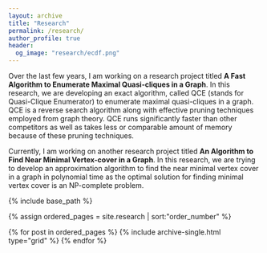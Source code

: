```yaml
---
layout: archive
title: "Research"
permalink: /research/
author_profile: true
header:
  og_image: "research/ecdf.png"
---
```


Over the last few years, I am working on a research project titled **A Fast Algorithm to Enumerate Maximal Quasi-cliques in a Graph**. In this research, we are developing an exact algorithm, called QCE (stands for Quasi-Clique Enumerator) to enumerate maximal quasi-cliques in a graph. QCE is a reverse search algorithm along with effective pruning techniques employed from graph theory. QCE runs significantly faster than other competitors as well as takes less or comparable amount of memory because of these pruning techniques.

Currently, I am working on another research project titled **An Algorithm to Find Near Minimal Vertex-cover in a Graph**. In this research, we are trying to develop an approximation algorithm to find the near minimal vertex cover in a graph in polynomial time as the optimal solution for finding minimal vertex cover is an NP-complete problem.


<nbsp>

{% include base_path %}

{% assign ordered_pages = site.research | sort:"order_number" %}

{% for post in ordered_pages %}
  {% include archive-single.html type="grid" %}
{% endfor %}
